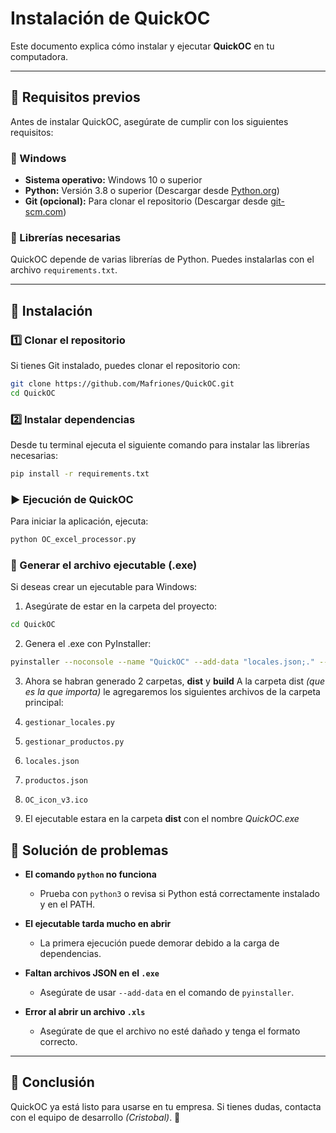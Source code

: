 # Instalación de QuickOC

Este documento explica cómo instalar y ejecutar **QuickOC** en tu computadora.

---

## 📌 Requisitos previos

Antes de instalar QuickOC, asegúrate de cumplir con los siguientes requisitos:

### 🔹 Windows
- **Sistema operativo:** Windows 10 o superior
- **Python:** Versión 3.8 o superior (Descargar desde [Python.org](https://www.python.org/downloads/))
- **Git (opcional):** Para clonar el repositorio (Descargar desde [git-scm.com](https://git-scm.com/downloads))

### 🔹 Librerías necesarias
QuickOC depende de varias librerías de Python. Puedes instalarlas con el archivo `requirements.txt`.

---

## 🚀 Instalación

### 1️⃣ Clonar el repositorio
Si tienes Git instalado, puedes clonar el repositorio con:

```sh
git clone https://github.com/Mafriones/QuickOC.git
cd QuickOC
```

### 2️⃣ Instalar dependencias
Desde tu terminal ejecuta el siguiente comando para instalar las librerías necesarias:

```sh
pip install -r requirements.txt
```

### ▶️ Ejecución de QuickOC
Para iniciar la aplicación, ejecuta:
```sh
python OC_excel_processor.py
```

### 🔹 Generar el archivo ejecutable (.exe)
Si deseas crear un ejecutable para Windows:
1. Asegúrate de estar en la carpeta del proyecto:
```sh
cd QuickOC
```

2. Genera el .exe con PyInstaller:
```sh 
pyinstaller --noconsole --name "QuickOC" --add-data "locales.json;." --add-data "productos.json;." --add-data "gestionar_locales.py;." --add-data "gestionar_productos.py;." --hidden-import=tkinter --hidden-import=pandas --hidden-import=bs4 --hidden-import=json --exclude-module matplotlib --icon=OC_icon_v3.ico OC_excel_processor.py
```

3. Ahora se habran generado 2 carpetas, **dist** y **build**
A la carpeta dist *(que es la que importa)* le agregaremos los siguientes archivos de la carpeta principal:
1. ```gestionar_locales.py```
2. ```gestionar_productos.py```
3. ```locales.json```
4. ```productos.json```
5. ```OC_icon_v3.ico```

4. El ejecutable estara en la carpeta **dist** con el nombre *QuickOC.exe*


## 📌 Solución de problemas

- **El comando `python` no funciona**
  - Prueba con `python3` o revisa si Python está correctamente instalado y en el PATH.

- **El ejecutable tarda mucho en abrir**
  - La primera ejecución puede demorar debido a la carga de dependencias.

- **Faltan archivos JSON en el `.exe`**
  - Asegúrate de usar `--add-data` en el comando de `pyinstaller`.

- **Error al abrir un archivo `.xls`**
  - Asegúrate de que el archivo no esté dañado y tenga el formato correcto.

---

## 🎯 Conclusión

QuickOC ya está listo para usarse en tu empresa. Si tienes dudas, contacta con el equipo de desarrollo *(Cristobal)*.  🚀


